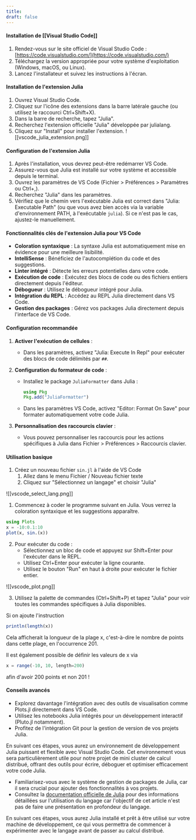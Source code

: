 ```yaml
---
title: 
draft: false
---
```

#### Installation de [[Visual Studio Code]]

1. Rendez-vous sur le site officiel de Visual Studio Code : [https://code.visualstudio.com/](https://code.visualstudio.com/)
2. Téléchargez la version appropriée pour votre système d'exploitation (Windows, macOS, ou Linux).
3. Lancez l'installateur et suivez les instructions à l'écran.
#### Installation de l'extension Julia

1. Ouvrez Visual Studio Code.
2. Cliquez sur l'icône des extensions dans la barre latérale gauche (ou utilisez le raccourci Ctrl+Shift+X).
3. Dans la barre de recherche, tapez "Julia".
4. Recherchez l'extension officielle "Julia" développée par julialang.
5. Cliquez sur "Install" pour installer l'extension.
![[vscode_julia_extension.png]]

#### Configuration de l'extension Julia

1. Après l'installation, vous devrez peut-être redémarrer VS Code.
2. Assurez-vous que Julia est installé sur votre système et accessible depuis le terminal.
3. Ouvrez les paramètres de VS Code (Fichier > Préférences > Paramètres ou Ctrl+,).
4. Recherchez "Julia" dans les paramètres.
5. Vérifiez que le chemin vers l'exécutable Julia est correct dans "Julia: Executable Path" (ou que vous avez bien accès via la variable d'environnement PATH, à l'exécutable `julia`). Si ce n'est pas le cas, ajustez-le manuellement.
#### Fonctionnalités clés de l'extension Julia pour VS Code

- **Coloration syntaxique** : La syntaxe Julia est automatiquement mise en évidence pour une meilleure lisibilité.
- **IntelliSense** : Bénéficiez de l'autocomplétion du code et des suggestions.
- **Linter intégré** : Détecte les erreurs potentielles dans votre code.
- **Exécution de code** : Exécutez des blocs de code ou des fichiers entiers directement depuis l'éditeur.
- **Débogueur** : Utilisez le débogueur intégré pour Julia.
- **Intégration du REPL** : Accédez au REPL Julia directement dans VS Code.
- **Gestion des packages** : Gérez vos packages Julia directement depuis l'interface de VS Code.

#### Configuration recommandée

1. **Activer l'exécution de cellules** :
   - Dans les paramètres, activez "Julia: Execute In Repl" pour exécuter des blocs de code délimités par `##`.

2. **Configuration du formateur de code** :
   - Installez le package `JuliaFormatter` dans Julia :
     ```julia
     using Pkg
     Pkg.add("JuliaFormatter")
     ```
   - Dans les paramètres VS Code, activez "Editor: Format On Save" pour formater automatiquement votre code Julia.

3. **Personnalisation des raccourcis clavier** :
   - Vous pouvez personnaliser les raccourcis pour les actions spécifiques à Julia dans Fichier > Préférences > Raccourcis clavier.

#### Utilisation basique

1. Créez un nouveau fichier `sin.jl` à l'aide de VS Code
	1. Allez dans le menu Fichier / Nouveau fichier texte
	2. Cliquez sur "Sélectionnez un langage" et choisir "Julia"

![[vscode_select_lang.png]]

1. Commencez à coder le programme suivant en Julia. Vous verrez la coloration syntaxique et les suggestions apparaître.

```julia
using Plots
x = -10:0.1:10
plot(x, sin.(x))
```


2. Pour exécuter du code :
   - Sélectionnez un bloc de code et appuyez sur Shift+Enter pour l'exécuter dans le REPL.
   - Utilisez Ctrl+Enter pour exécuter la ligne courante.
   - Utilisez le bouton "Run" en haut à droite pour exécuter le fichier entier.

![[vscode_plot.png]]

3. Utilisez la palette de commandes (Ctrl+Shift+P) et tapez "Julia" pour voir toutes les commandes spécifiques à Julia disponibles.

Si on ajoute l'instruction

```julia
println(length(x))
```

Cela afficherait la longueur de la plage x, c'est-à-dire le nombre de points dans cette plage, en l'occurrence 201.

Il est également possible de définir les valeurs de x via

```julia
x = range(-10, 10, length=200)
```

afin d'avoir 200 points et non 201 !
#### Conseils avancés

- Explorez davantage l'intégration avec des outils de visualisation comme Plots.jl directement dans VS Code.
- Utilisez les notebooks Julia intégrés pour un développement interactif (Pluto.jl notamment).
- Profitez de l'intégration Git pour la gestion de version de vos projets Julia.

En suivant ces étapes, vous aurez un environnement de développement Julia puissant et flexible avec Visual Studio Code. Cet environnement vous sera particulièrement utile pour notre projet de mini cluster de calcul distribué, offrant des outils pour écrire, déboguer et optimiser efficacement votre code Julia.

- Familiarisez-vous avec le système de gestion de packages de Julia, car il sera crucial pour ajouter des fonctionnalités à vos projets.
- Consultez la [documentation officielle de Julia](https://docs.julialang.org/) pour des informations détaillées sur l'utilisation du langage car l'objectif de cet article n'est pas de faire une présentation en profondeur du langage.

En suivant ces étapes, vous aurez Julia installé et prêt à être utilisé sur votre machine de développement, ce qui vous permettra de commencer à expérimenter avec le langage avant de passer au calcul distribué.